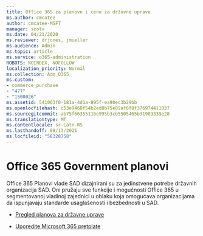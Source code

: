 ```yaml
---
title: Office 365 za planove i cene za državne uprave
ms.author: cmcatee
author: cmcatee-MSFT
manager: scotv
ms.date: 04/21/2020
ms.reviewer: drjones, jmueller
ms.audience: Admin
ms.topic: article
ms.service: o365-administration
ROBOTS: NOINDEX, NOFOLLOW
localization_priority: Normal
ms.collection: Adm_O365
ms.custom:
- commerce_purchase
- "477"
- "1500026"
ms.assetid: 541063f0-181a-4d1a-895f-ea90ec3b29bb
ms.openlocfilehash: c53e9468f54b2ed8b75e89af6f8f376974411037
ms.sourcegitcommit: ab75f66355116e995b3cb5505465b31989339e28
ms.translationtype: MT
ms.contentlocale: sr-Latn-RS
ms.lasthandoff: 08/13/2021
ms.locfileid: "58328758"
---
```

# <a name="office-365-government-plans"></a>Office 365 Government planovi

Office 365 Planovi vlade SAD dizajnirani su za jedinstvene potrebe državnih organizacija SAD. Oni pružaju sve funkcije i mogućnosti Office 365 u segmentovanoj vladinoj zajednici u oblaku koja omogućava organizacijama da ispunjavaju standarde usaglašenosti i bezbednosti u SAD.
  
- [Pregled planova za državne uprave](https://products.office.com/government/compare-office-365-government-plans)

- [Uporedite Microsoft 365 pretplate](https://products.office.com/business/compare-more-office-365-for-business-plans)